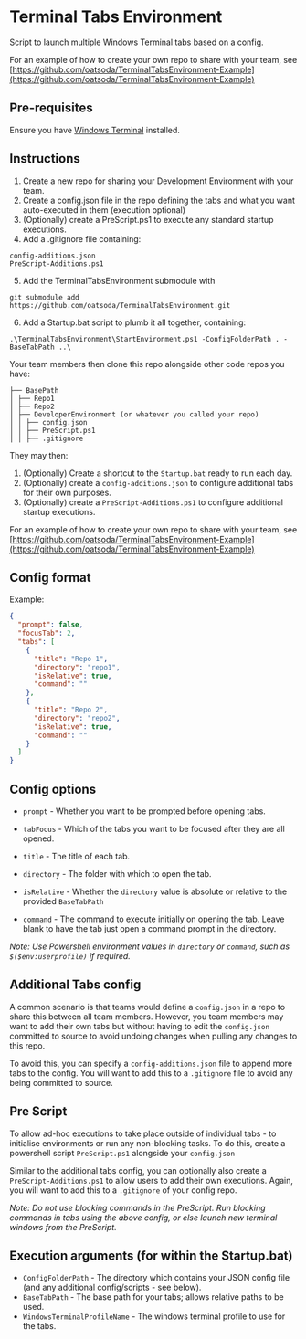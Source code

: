 # Terminal Tabs Environment

Script to launch multiple Windows Terminal tabs based on a config.

For an example of how to create your own repo to share with your team, see [https://github.com/oatsoda/TerminalTabsEnvironment-Example](https://github.com/oatsoda/TerminalTabsEnvironment-Example)

## Pre-requisites

Ensure you have [Windows Terminal](https://aka.ms/terminal) installed.

## Instructions

1. Create a new repo for sharing your Development Environment with your team.
2. Create a config.json file in the repo defining the tabs and what you want auto-executed in them (execution optional)
3. (Optionally) create a PreScript.ps1 to execute any standard startup executions.
4. Add a .gitignore file containing:

```
config-additions.json
PreScript-Additions.ps1
```

5. Add the TerminalTabsEnvironment submodule with

```
git submodule add https://github.com/oatsoda/TerminalTabsEnvironment.git
```

6. Add a Startup.bat script to plumb it all together, containing:

```
.\TerminalTabsEnvironment\StartEnvironment.ps1 -ConfigFolderPath . -BaseTabPath ..\
```

Your team members then clone this repo alongside other code repos you have:

```
├── BasePath
│ ├── Repo1
│ ├── Repo2
│ ├── DeveloperEnvironment (or whatever you called your repo)
│ │ ├── config.json
│ │ ├── PreScript.ps1
│ │ ├── .gitignore
```

They may then:

1. (Optionally) Create a shortcut to the `Startup.bat` ready to run each day.
2. (Optionally) create a `config-additions.json` to configure additional tabs for their own purposes.
3. (Optionally) create a `PreScript-Additions.ps1` to configure additional startup executions.

For an example of how to create your own repo to share with your team, see [https://github.com/oatsoda/TerminalTabsEnvironment-Example](https://github.com/oatsoda/TerminalTabsEnvironment-Example)

## Config format

Example:

```json
{
  "prompt": false,
  "focusTab": 2,
  "tabs": [
    {
      "title": "Repo 1",
      "directory": "repo1",
      "isRelative": true,
      "command": ""
    },
    {
      "title": "Repo 2",
      "directory": "repo2",
      "isRelative": true,
      "command": ""
    }
  ]
}
```

## Config options

- `prompt` - Whether you want to be prompted before opening tabs.
- `tabFocus` - Which of the tabs you want to be focused after they are all opened.

- `title` - The title of each tab.
- `directory` - The folder with which to open the tab.
- `isRelative` - Whether the `directory` value is absolute or relative to the provided `BaseTabPath`
- `command` - The command to execute initially on opening the tab. Leave blank to have the tab just open a command prompt in the directory.

_Note: Use Powershell environment values in `directory` or `command`, such as `$($env:userprofile)` if required._

## Additional Tabs config

A common scenario is that teams would define a `config.json` in a repo to share this between all team members. However, you team members may want to add their own tabs but without having to edit the `config.json` committed to source to avoid undoing changes when pulling any changes to this repo.

To avoid this, you can specify a `config-additions.json` file to append more tabs to the config. You will want to add this to a `.gitignore` file to avoid any being committed to source.

## Pre Script

To allow ad-hoc executions to take place outside of individual tabs - to initialise environments or run any non-blocking tasks. To do this, create a powershell script
`PreScript.ps1` alongside your `config.json`

Similar to the additional tabs config, you can optionally also create a `PreScript-Additions.ps1` to allow users to add their own executions. Again, you will want to add this to a `.gitignore` of your config repo.

_Note: Do not use blocking commands in the PreScript. Run blocking commands in tabs using the above config, or else launch new terminal windows from the PreScript._

## Execution arguments (for within the Startup.bat)

- `ConfigFolderPath` - The directory which contains your JSON config file (and any additional config/scripts - see below).
- `BaseTabPath` - The base path for your tabs; allows relative paths to be used.
- `WindowsTerminalProfileName` - The windows terminal profile to use for the tabs.
